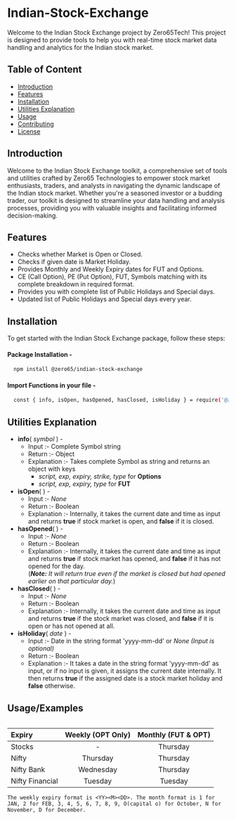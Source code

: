 
# Indian-Stock-Exchange

Welcome to the Indian Stock Exchange project by Zero65Tech! This project is designed to provide tools to help you with real-time stock market data handling and analytics for the Indian stock market.




## Table of Content
- [Introduction](#introduction)
- [Features](#features)
- [Installation](#installation)
- [Utilities Explanation](#utilities-explanation)
- [Usage](#usage)
- [Contributing](#contributing)
- [License](#license)
## Introduction
Welcome to the Indian Stock Exchange toolkit, a comprehensive set of tools and utilities crafted by Zero65 Technologies to empower stock market enthusiasts, traders, and analysts in navigating the dynamic landscape of the Indian stock market. Whether you're a seasoned investor or a budding trader, our toolkit is designed to streamline your data handling and analysis processes, providing you with valuable insights and facilitating informed decision-making.
## Features

- Checks whether Market is Open or Closed.
- Checks if given date is Market Holiday.
- Provides Monthly and Weekly Expiry dates for FUT and Options.
- CE (Call Option), PE (Put Option), FUT,  Symbols matching with its complete breakdown in required format.
- Provides you with complete list of Public Holidays and Special days.
- Updated list of Public Holidays and Special days every year.


## Installation

To get started with the Indian Stock Exchange package, follow these steps:

#### Package Installation -
```bash
  npm install @zero65/indian-stock-exchange
```

#### Import Functions in your file -
```bash
  const { info, isOpen, hasOpened, hasClosed, isHoliday } = require('@zero65/indian-stock-exchange')
``` 
## Utilities Explanation 

- **info**( _symbol_ ) -
    - Input :- Complete Symbol string
    - Return :- Object
    - Explanation :- Takes complete Symbol as string and returns an object with keys  
        - _script, exp, expiry, strike, type_ for **Options** 
        - _script, exp, expiry, type_ for **FUT**
- **isOpen**( ) -
    - Input :- _None_
    - Return :- Boolean
    - Explanation :- Internally, it takes the current date and time as input and returns **true** if stock market is open, and **false** if it is closed.
- **hasOpened**( ) -
    - Input :- _None_
    - Return :- Boolean
    - Explanation :- Internally, it takes the current date and time as input and returns **true** if stock market has opened, and **false** if it has not opened for the day.  
       (**_Note:_** _It will return true even if the market is closed but had opened earlier on that particular day._)
- **hasClosed**( ) -
    - Input :- _None_
    - Return :- Boolean
    - Explanation :- Internally, it takes the current date and time as input and returns **true** if the stock market was closed, and **false** if it is open or has not opened at all.
- **isHoliday**( _date_ ) -
    - Input :- Date in the string format 'yyyy-mm-dd' or _None (Input is optional)_  
    - Return :- Boolean
    - Explanation :- It takes a date in the string format 'yyyy-mm-dd' as input, or if no input is given, it assigns the current date internally. It then returns **true** if the assigned date is a stock market holiday and **false** otherwise.
## Usage/Examples

```javascript
```





| Expiry | Weekly (OPT Only) | Monthly (FUT & OPT) |
|:-|:-:|:-:|
| Stocks | - | Thursday |
| Nifty | Thursday | Thursday |
| Nifty Bank | Wednesday | Thursday |
| Nifty Financial | Tuesday | Tuesday |


    The weekly expiry format is <YY><M><DD>. The month format is 1 for JAN, 2 for FEB, 3, 4, 5, 6, 7, 8, 9, O(capital o) for October, N for November, D for December.
